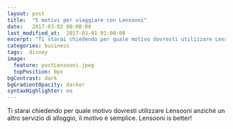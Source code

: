 ```yaml
---
layout: post
title:  "5 motivi per viaggiare con Lensooni"
date:   2017-03-02 00:00:00
last_modified_at:  2017-03-01 01:00:00
excerpt: "Ti starai chiedendo per quale motivo dovresti utilizzare Lensooni anziché un altro servizio di alloggio..."
categories: business
tags:  disney
image:
  feature: postLensooni.jpeg
  topPosition: 0px
bgContrast: dark
bgGradientOpacity: darker
syntaxHighlighter: no
---
```


Ti starai chiedendo per quale motivo dovresti utilizzare Lensooni anziché un altro servizio di alloggio, il motivo è semplice. Lensooni is better!
